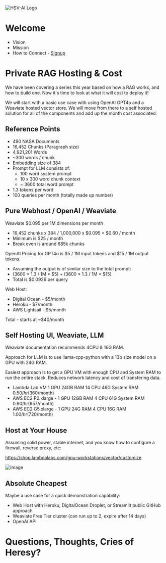 ![HSV-AI Logo](https://hsv.ai/wp-content/uploads/2022/03/logo_v11_2022.png)


# Welcome

- Vision
- Mission
- How to Connect - [Signup](https://hsv.ai/subscribe)

# Private RAG Hosting & Cost

We have been covering a series this year based on how a RAG works, and how to build one. Now it's time to look at what it will cost to deploy it!

We will start with a basic use case with using OpenAI GPT4o and a Weaviate hosted vector store. We will move from there to a self hosted solution for all of the components and add up the month cost associated.

## Reference Points

- 490 NASA Documents
- 16,452 Chunks (Paragraph size)
- 4,921,201 Words
- ~300 words / chunk
- Embedding size of 384
- Prompt for LLM consists of:
  - 100 word system prompt
  - 10 x 300 word chunk context
  - ~ 3600 total word prompt
- 1.3 tokens per word
- 100 queries per month (totally made up number)

## Pure Webhost / OpenAI / Weaviate

Weaviate $0.095 per 1M dimensions per month
- 16,452 chunks x 384 / 1,000,000 x $0.095 = $0.60 / month
- Minimum is $25 / month
- Break even is around 685k chunks

OpenAI Pricing for GPT4o is $5 / 1M input tokens and $15 / 1M output tokens.
- Assuming the output is of similar size to the total prompt:
- (3600 * 1.3 / 1M * $5) + (3600 * 1.3 / 1M * $15)
- Total is $0.0936 per query

Web Host:
- Digital Ocean - $5/month
- Heroku - $7/month
- AWS Lightsail - $5/month

Total - starts at ~$40/month

## Self Hosting UI, Weaviate, LLM

Weaviate documentation recommends 4CPU & 16G RAM.

Approach for LLM is to use llama-cpp-python with a 13b size model on a GPU with 24G RAM.

Easiest approach is to get a GPU VM with enough CPU and System RAM to run the entire stack. Reduces network latency and cost of transfering data.

- Lambda Lab VM 1 GPU	24GB RAM 14 CPU 46G System RAM $0.50/hr ($360/month)
- AWS EC2 P2.xlarge - 1 GPU 12GB RAM 4 CPU 61G System RAM $0.90/hr ($657/month)
- AWS EC2 G5.xlarge - 1 GPU 24G RAM 4 CPU 16G RAM $1.00/hr ($720/month)

## Host at Your House

Assuming solid power, stable internet, and you know how to configure a firewall, reverse proxy, etc:

https://shop.lambdalabs.com/gpu-workstations/vector/customize

![Image](https://shop.lambdalabs.com/static/images/products/vector/vector_front_600.png)

## Absolute Cheapest

Maybe a use case for a quick demonstration capability:

- Web Host with Heroku, DigitalOcean Droplet, or Streamlit public GitHub approach
- Weaviate Free Tier cluster (can run up to 2, expire after 14 days)
- OpenAI API

# Questions, Thoughts, Cries of Heresy?